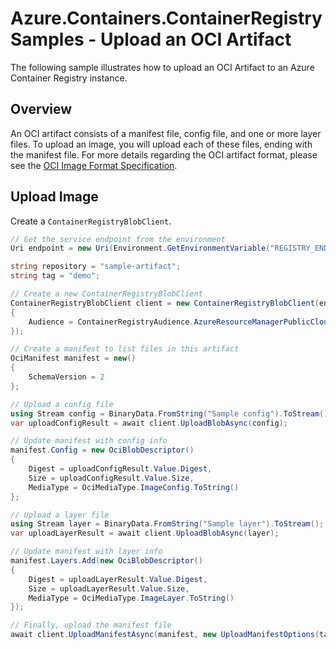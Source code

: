 # Azure.Containers.ContainerRegistry Samples - Upload an OCI Artifact

The following sample illustrates how to upload an OCI Artifact to an Azure Container Registry instance.

## Overview

An OCI artifact consists of a manifest file, config file, and one or more layer files.  To upload an image, you will upload each of these files, ending with the manifest file.  For more details regarding the OCI artifact format, please see the [OCI Image Format Specification](https://github.com/opencontainers/image-spec/blob/main/spec.md).

## Upload Image

Create a `ContainerRegistryBlobClient`.

```C# Snippet:ContainerRegistry_Tests_Samples_UploadArtifactAsync
// Get the service endpoint from the environment
Uri endpoint = new Uri(Environment.GetEnvironmentVariable("REGISTRY_ENDPOINT"));

string repository = "sample-artifact";
string tag = "demo";

// Create a new ContainerRegistryBlobClient
ContainerRegistryBlobClient client = new ContainerRegistryBlobClient(endpoint, repository, new DefaultAzureCredential(), new ContainerRegistryClientOptions()
{
    Audience = ContainerRegistryAudience.AzureResourceManagerPublicCloud
});

// Create a manifest to list files in this artifact
OciManifest manifest = new()
{
    SchemaVersion = 2
};

// Upload a config file
using Stream config = BinaryData.FromString("Sample config").ToStream();
var uploadConfigResult = await client.UploadBlobAsync(config);

// Update manifest with config info
manifest.Config = new OciBlobDescriptor()
{
    Digest = uploadConfigResult.Value.Digest,
    Size = uploadConfigResult.Value.Size,
    MediaType = OciMediaType.ImageConfig.ToString()
};

// Upload a layer file
using Stream layer = BinaryData.FromString("Sample layer").ToStream();
var uploadLayerResult = await client.UploadBlobAsync(layer);

// Update manifest with layer info
manifest.Layers.Add(new OciBlobDescriptor()
{
    Digest = uploadLayerResult.Value.Digest,
    Size = uploadLayerResult.Value.Size,
    MediaType = OciMediaType.ImageLayer.ToString()
});

// Finally, upload the manifest file
await client.UploadManifestAsync(manifest, new UploadManifestOptions(tag));
```
